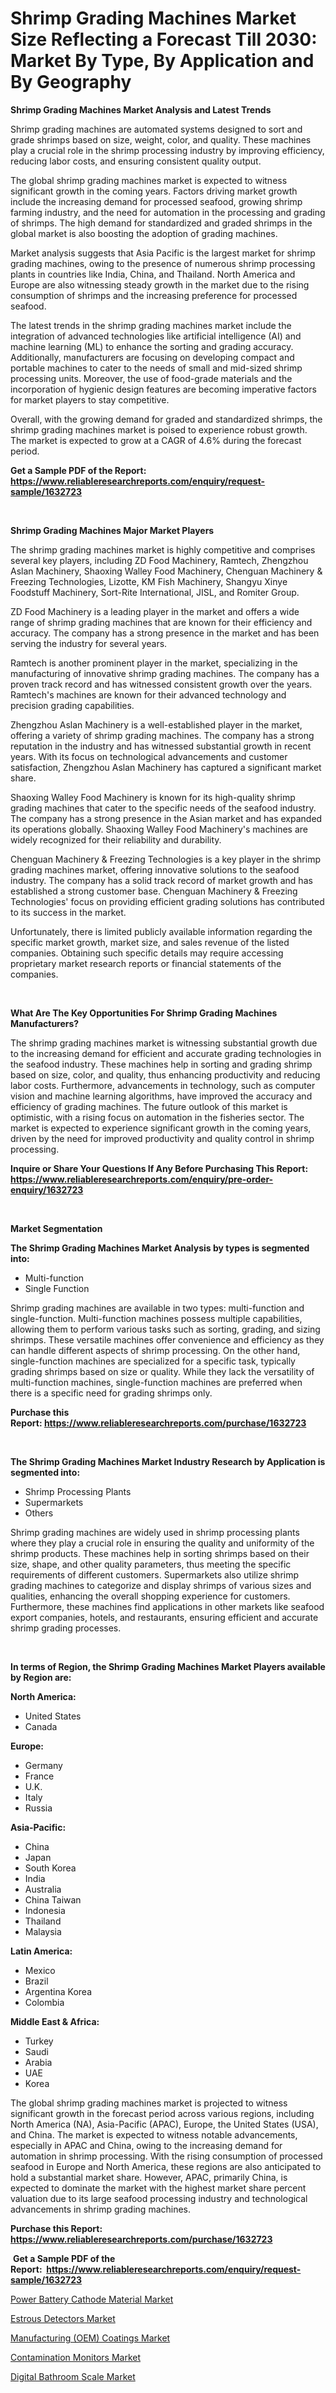 <p><h1>Shrimp Grading Machines Market Size Reflecting a Forecast Till 2030: Market By Type, By Application and By Geography</h1></p><p><strong>Shrimp Grading Machines Market Analysis and Latest Trends</strong></p>
<p><p>Shrimp grading machines are automated systems designed to sort and grade shrimps based on size, weight, color, and quality. These machines play a crucial role in the shrimp processing industry by improving efficiency, reducing labor costs, and ensuring consistent quality output.</p><p>The global shrimp grading machines market is expected to witness significant growth in the coming years. Factors driving market growth include the increasing demand for processed seafood, growing shrimp farming industry, and the need for automation in the processing and grading of shrimps. The high demand for standardized and graded shrimps in the global market is also boosting the adoption of grading machines.</p><p>Market analysis suggests that Asia Pacific is the largest market for shrimp grading machines, owing to the presence of numerous shrimp processing plants in countries like India, China, and Thailand. North America and Europe are also witnessing steady growth in the market due to the rising consumption of shrimps and the increasing preference for processed seafood.</p><p>The latest trends in the shrimp grading machines market include the integration of advanced technologies like artificial intelligence (AI) and machine learning (ML) to enhance the sorting and grading accuracy. Additionally, manufacturers are focusing on developing compact and portable machines to cater to the needs of small and mid-sized shrimp processing units. Moreover, the use of food-grade materials and the incorporation of hygienic design features are becoming imperative factors for market players to stay competitive.</p><p>Overall, with the growing demand for graded and standardized shrimps, the shrimp grading machines market is poised to experience robust growth. The market is expected to grow at a CAGR of 4.6% during the forecast period.</p></p>
<p><strong>Get a Sample PDF of the Report:&nbsp; <a href="https://www.reliableresearchreports.com/enquiry/request-sample/1632723">https://www.reliableresearchreports.com/enquiry/request-sample/1632723</a></strong></p>
<p>&nbsp;</p>
<p><strong>Shrimp Grading Machines Major Market Players</strong></p>
<p><p>The shrimp grading machines market is highly competitive and comprises several key players, including ZD Food Machinery, Ramtech, Zhengzhou Aslan Machinery, Shaoxing Walley Food Machinery, Chenguan Machinery & Freezing Technologies, Lizotte, KM Fish Machinery, Shangyu Xinye Foodstuff Machinery, Sort-Rite International, JISL, and Romiter Group. </p><p>ZD Food Machinery is a leading player in the market and offers a wide range of shrimp grading machines that are known for their efficiency and accuracy. The company has a strong presence in the market and has been serving the industry for several years. </p><p>Ramtech is another prominent player in the market, specializing in the manufacturing of innovative shrimp grading machines. The company has a proven track record and has witnessed consistent growth over the years. Ramtech's machines are known for their advanced technology and precision grading capabilities.</p><p>Zhengzhou Aslan Machinery is a well-established player in the market, offering a variety of shrimp grading machines. The company has a strong reputation in the industry and has witnessed substantial growth in recent years. With its focus on technological advancements and customer satisfaction, Zhengzhou Aslan Machinery has captured a significant market share.</p><p>Shaoxing Walley Food Machinery is known for its high-quality shrimp grading machines that cater to the specific needs of the seafood industry. The company has a strong presence in the Asian market and has expanded its operations globally. Shaoxing Walley Food Machinery's machines are widely recognized for their reliability and durability.</p><p>Chenguan Machinery & Freezing Technologies is a key player in the shrimp grading machines market, offering innovative solutions to the seafood industry. The company has a solid track record of market growth and has established a strong customer base. Chenguan Machinery & Freezing Technologies' focus on providing efficient grading solutions has contributed to its success in the market.</p><p>Unfortunately, there is limited publicly available information regarding the specific market growth, market size, and sales revenue of the listed companies. Obtaining such specific details may require accessing proprietary market research reports or financial statements of the companies.</p></p>
<p>&nbsp;</p>
<p><strong>What Are The Key Opportunities For Shrimp Grading Machines Manufacturers?</strong></p>
<p><p>The shrimp grading machines market is witnessing substantial growth due to the increasing demand for efficient and accurate grading technologies in the seafood industry. These machines help in sorting and grading shrimp based on size, color, and quality, thus enhancing productivity and reducing labor costs. Furthermore, advancements in technology, such as computer vision and machine learning algorithms, have improved the accuracy and efficiency of grading machines. The future outlook of this market is optimistic, with a rising focus on automation in the fisheries sector. The market is expected to experience significant growth in the coming years, driven by the need for improved productivity and quality control in shrimp processing.</p></p>
<p><strong>Inquire or Share Your Questions If Any Before Purchasing This Report: <a href="https://www.reliableresearchreports.com/enquiry/pre-order-enquiry/1632723">https://www.reliableresearchreports.com/enquiry/pre-order-enquiry/1632723</a></strong></p>
<p>&nbsp;</p>
<p><strong>Market Segmentation</strong></p>
<p><strong>The Shrimp Grading Machines Market Analysis by types is segmented into:</strong></p>
<p><ul><li>Multi-function</li><li>Single Function</li></ul></p>
<p><p>Shrimp grading machines are available in two types: multi-function and single-function. Multi-function machines possess multiple capabilities, allowing them to perform various tasks such as sorting, grading, and sizing shrimps. These versatile machines offer convenience and efficiency as they can handle different aspects of shrimp processing. On the other hand, single-function machines are specialized for a specific task, typically grading shrimps based on size or quality. While they lack the versatility of multi-function machines, single-function machines are preferred when there is a specific need for grading shrimps only.</p></p>
<p><strong>Purchase this Report:&nbsp;<a href="https://www.reliableresearchreports.com/purchase/1632723">https://www.reliableresearchreports.com/purchase/1632723</a></strong></p>
<p>&nbsp;</p>
<p><strong>The Shrimp Grading Machines Market Industry Research by Application is segmented into:</strong></p>
<p><ul><li>Shrimp Processing Plants</li><li>Supermarkets</li><li>Others</li></ul></p>
<p><p>Shrimp grading machines are widely used in shrimp processing plants where they play a crucial role in ensuring the quality and uniformity of the shrimp products. These machines help in sorting shrimps based on their size, shape, and other quality parameters, thus meeting the specific requirements of different customers. Supermarkets also utilize shrimp grading machines to categorize and display shrimps of various sizes and qualities, enhancing the overall shopping experience for customers. Furthermore, these machines find applications in other markets like seafood export companies, hotels, and restaurants, ensuring efficient and accurate shrimp grading processes.</p></p>
<p>&nbsp;</p>
<p><strong>In terms of Region, the Shrimp Grading Machines Market Players available by Region are:</strong></p>
<p>
    <p> <strong> North America: </strong>
        <ul>
            <li>United States</li>
            <li>Canada</li>
        </ul>
        </p> 
    <p> <strong> Europe: </strong>
        <ul>
            <li>Germany</li>
            <li>France</li>
            <li>U.K.</li>
            <li>Italy</li>
            <li>Russia</li>
        </ul>
        </p> 
    <p> <strong> Asia-Pacific: </strong>
        <ul>
            <li>China</li>
            <li>Japan</li>
            <li>South Korea</li>
            <li>India</li>
            <li>Australia</li>
            <li>China Taiwan</li>
            <li>Indonesia</li>
            <li>Thailand</li>
            <li>Malaysia</li>
        </ul>
        </p> 
    <p> <strong> Latin America: </strong>
        <ul>
            <li>Mexico</li>
            <li>Brazil</li>
            <li>Argentina Korea</li>
            <li>Colombia</li>
        </ul>
        </p> 
    <p> <strong> Middle East & Africa: </strong>
        <ul>
            <li>Turkey</li>
            <li>Saudi</li>
            <li>Arabia</li>
            <li>UAE</li>
            <li>Korea</li>
        </ul>
    </p>
    </p>
<p><p>The global shrimp grading machines market is projected to witness significant growth in the forecast period across various regions, including North America (NA), Asia-Pacific (APAC), Europe, the United States (USA), and China. The market is expected to witness notable advancements, especially in APAC and China, owing to the increasing demand for automation in shrimp processing. With the rising consumption of processed seafood in Europe and North America, these regions are also anticipated to hold a substantial market share. However, APAC, primarily China, is expected to dominate the market with the highest market share percent valuation due to its large seafood processing industry and technological advancements in shrimp grading machines.</p></p>
<p><strong>Purchase this Report: <a href="https://www.reliableresearchreports.com/purchase/1632723">https://www.reliableresearchreports.com/purchase/1632723</a></strong></p>
<p>&nbsp;<strong>Get a Sample PDF of the Report:&nbsp;&nbsp;<a href="https://www.reliableresearchreports.com/enquiry/request-sample/1632723">https://www.reliableresearchreports.com/enquiry/request-sample/1632723</a></strong></p>
<p><strong></strong></p>
<p><p><a href="https://medium.com/@minnieebert2827/power-battery-cathode-material-market-research-report-its-history-and-forecast-2023-to-2030-17a5098fe723">Power Battery Cathode Material Market</a></p><p><a href="https://www.linkedin.com/pulse/estrous-detectors-market-size-share-global-analysis-report-ay6hf/">Estrous Detectors Market</a></p><p><a href="https://medium.com/@dioncollins8227/manufacturing-oem-coatings-market-size-reveals-the-best-marketing-channels-in-global-industry-f284ba34fdab">Manufacturing (OEM) Coatings Market</a></p><p><a href="https://www.linkedin.com/pulse/contamination-monitors-market-share-amp-new-trends-analysis-t6pgf/">Contamination Monitors Market</a></p><p><a href="https://www.linkedin.com/pulse/digital-bathroom-scale-market-size-growth-forecast-from-zdyhf/">Digital Bathroom Scale Market</a></p></p>
